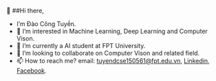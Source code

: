 👋 ##Hi there, 
-  I’m Đào Công Tuyền.
- 👀 I’m interested in Machine Learning, Deep Learning and Computer Vison.
- 🌱 I’m currently a AI student at FPT University.
- 💞️ I’m looking to collaborate on Computer Vison and related field.
- 📫 How to reach me? email: tuyendcse150561@fpt.edu.vn, [Linkedin](linkedin.com/in/dao-cong-tuyen-15724b128), [Facebook](https://www.facebook.com/ctd28/).

<!---
daocongtuyen2x/daocongtuyen2x is a ✨ special ✨ repository because its `README.md` (this file) appears on your GitHub profile.
You can click the Preview link to take a look at your changes.
--->
